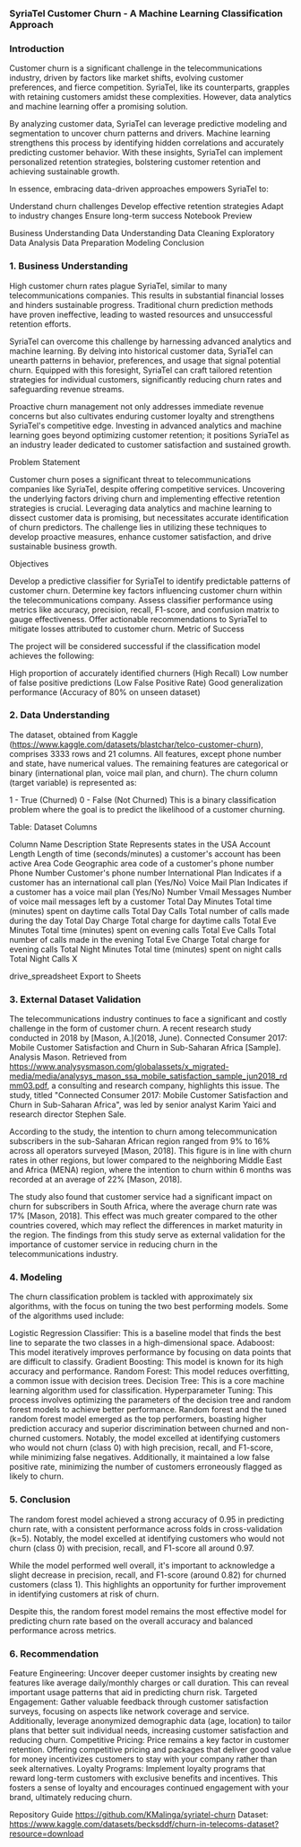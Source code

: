### SyriaTel Customer Churn - A Machine Learning Classification Approach
### Introduction
Customer churn is a significant challenge in the telecommunications industry, driven by factors like market shifts, evolving customer preferences, and fierce competition. SyriaTel, like its counterparts, grapples with retaining customers amidst these complexities. However, data analytics and machine learning offer a promising solution.

By analyzing customer data, SyriaTel can leverage predictive modeling and segmentation to uncover churn patterns and drivers. Machine learning strengthens this process by identifying hidden correlations and accurately predicting customer behavior. With these insights, SyriaTel can implement personalized retention strategies, bolstering customer retention and achieving sustainable growth.

In essence, embracing data-driven approaches empowers SyriaTel to:

Understand churn challenges
Develop effective retention strategies
Adapt to industry changes
Ensure long-term success
Notebook Preview

Business Understanding
Data Understanding
Data Cleaning
Exploratory Data Analysis
Data Preparation
Modeling
Conclusion
### 1. Business Understanding

High customer churn rates plague SyriaTel, similar to many telecommunications companies. This results in substantial financial losses and hinders sustainable progress. Traditional churn prediction methods have proven ineffective, leading to wasted resources and unsuccessful retention efforts.

SyriaTel can overcome this challenge by harnessing advanced analytics and machine learning. By delving into historical customer data, SyriaTel can unearth patterns in behavior, preferences, and usage that signal potential churn. Equipped with this foresight, SyriaTel can craft tailored retention strategies for individual customers, significantly reducing churn rates and safeguarding revenue streams.

Proactive churn management not only addresses immediate revenue concerns but also cultivates enduring customer loyalty and strengthens SyriaTel's competitive edge. Investing in advanced analytics and machine learning goes beyond optimizing customer retention; it positions SyriaTel as an industry leader dedicated to customer satisfaction and sustained growth.

Problem Statement

Customer churn poses a significant threat to telecommunications companies like SyriaTel, despite offering competitive services. Uncovering the underlying factors driving churn and implementing effective retention strategies is crucial. Leveraging data analytics and machine learning to dissect customer data is promising, but necessitates accurate identification of churn predictors. The challenge lies in utilizing these techniques to develop proactive measures, enhance customer satisfaction, and drive sustainable business growth.

Objectives

Develop a predictive classifier for SyriaTel to identify predictable patterns of customer churn.
Determine key factors influencing customer churn within the telecommunications company.
Assess classifier performance using metrics like accuracy, precision, recall, F1-score, and confusion matrix to gauge effectiveness.
Offer actionable recommendations to SyriaTel to mitigate losses attributed to customer churn.
Metric of Success

The project will be considered successful if the classification model achieves the following:

High proportion of accurately identified churners (High Recall)
Low number of false positive predictions (Low False Positive Rate)
Good generalization performance (Accuracy of 80% on unseen dataset)
### 2. Data Understanding

The dataset, obtained from Kaggle (https://www.kaggle.com/datasets/blastchar/telco-customer-churn), comprises 3333 rows and 21 columns. All features, except phone number and state, have numerical values. The remaining features are categorical or binary (international plan, voice mail plan, and churn). The churn column (target variable) is represented as:

1 - True (Churned)
0 - False (Not Churned)
This is a binary classification problem where the goal is to predict the likelihood of a customer churning.

Table: Dataset Columns

Column Name	Description
State	Represents states in the USA
Account Length	Length of time (seconds/minutes) a customer's account has been active
Area Code	Geographic area code of a customer's phone number
Phone Number	Customer's phone number
International Plan	Indicates if a customer has an international call plan (Yes/No)
Voice Mail Plan	Indicates if a customer has a voice mail plan (Yes/No)
Number Vmail Messages	Number of voice mail messages left by a customer
Total Day Minutes	Total time (minutes) spent on daytime calls
Total Day Calls	Total number of calls made during the day
Total Day Charge	Total charge for daytime calls
Total Eve Minutes	Total time (minutes) spent on evening calls
Total Eve Calls	Total number of calls made in the evening
Total Eve Charge	Total charge for evening calls
Total Night Minutes	Total time (minutes) spent on night calls
Total Night Calls	X

drive_spreadsheet
Export to Sheets
### 3. External Dataset Validation
The telecommunications industry continues to face a significant and costly challenge in the form of customer churn. A recent research study conducted in 2018 by [Mason, A.](2018, June). Connected Consumer 2017: Mobile Customer Satisfaction and Churn in Sub-Saharan Africa [Sample]. Analysis Mason. Retrieved from https://www.analysysmason.com/globalassets/x_migrated-media/media/analysys_mason_ssa_mobile_satisfaction_sample_jun2018_rdmm03.pdf, a consulting and research company, highlights this issue. The study, titled "Connected Consumer 2017: Mobile Customer Satisfaction and Churn in Sub-Saharan Africa", was led by senior analyst Karim Yaici and research director Stephen Sale.

According to the study, the intention to churn among telecommunication subscribers in the sub-Saharan African region ranged from 9% to 16% across all operators surveyed [Mason, 2018]. This figure is in line with churn rates in other regions, but lower compared to the neighboring Middle East and Africa (MENA) region, where the intention to churn within 6 months was recorded at an average of 22% [Mason, 2018].

The study also found that customer service had a significant impact on churn for subscribers in South Africa, where the average churn rate was 17% [Mason, 2018]. This effect was much greater compared to the other countries covered, which may reflect the differences in market maturity in the region. The findings from this study serve as external validation for the importance of customer service in reducing churn in the telecommunications industry.

### 4. Modeling
The churn classification problem is tackled with approximately six algorithms, with the focus on tuning the two best performing models. Some of the algorithms used include:

Logistic Regression Classifier: This is a baseline model that finds the best line to separate the two classes in a high-dimensional space.
Adaboost: This model iteratively improves performance by focusing on data points that are difficult to classify.
Gradient Boosting: This model is known for its high accuracy and performance.
Random Forest: This model reduces overfitting, a common issue with decision trees.
Decision Tree: This is a core machine learning algorithm used for classification.
Hyperparameter Tuning: This process involves optimizing the parameters of the decision tree and random forest models to achieve better performance.
Random forest and the tuned random forest model emerged as the top performers, boasting higher prediction accuracy and superior discrimination between churned and non-churned customers. Notably, the model excelled at identifying customers who would not churn (class 0) with high precision, recall, and F1-score, while minimizing false negatives. Additionally, it maintained a low false positive rate, minimizing the number of customers erroneously flagged as likely to churn.

### 5. Conclusion
The random forest model achieved a strong accuracy of 0.95 in predicting churn rate, with a consistent performance across folds in cross-validation (k=5). Notably, the model excelled at identifying customers who would not churn (class 0) with precision, recall, and F1-score all around 0.97.

While the model performed well overall, it's important to acknowledge a slight decrease in precision, recall, and F1-score (around 0.82) for churned customers (class 1). This highlights an opportunity for further improvement in identifying customers at risk of churn.

Despite this, the random forest model remains the most effective model for predicting churn rate based on the overall accuracy and balanced performance across metrics.

### 6. Recommendation
Feature Engineering: Uncover deeper customer insights by creating new features like average daily/monthly charges or call duration. This can reveal important usage patterns that aid in predicting churn risk.
Targeted Engagement: Gather valuable feedback through customer satisfaction surveys, focusing on aspects like network coverage and service. Additionally, leverage anonymized demographic data (age, location) to tailor plans that better suit individual needs, increasing customer satisfaction and reducing churn.
Competitive Pricing: Price remains a key factor in customer retention. Offering competitive pricing and packages that deliver good value for money incentivizes customers to stay with your company rather than seek alternatives.
Loyalty Programs: Implement loyalty programs that reward long-term customers with exclusive benefits and incentives. This fosters a sense of loyalty and encourages continued engagement with your brand, ultimately reducing churn.

Repository Guide https://github.com/KMalinga/syriatel-churn
Dataset: https://www.kaggle.com/datasets/becksddf/churn-in-telecoms-dataset?resource=download

